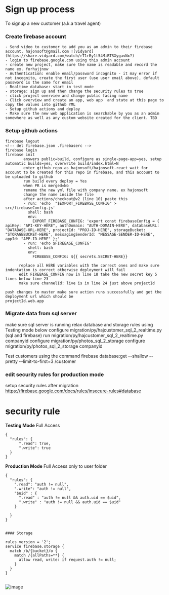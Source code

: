 ﻿# Sign up process

To signup a new customer (a.k.a travel agent)

### Create firebase account

```
- Send video to customer to add you as an admin to their firebase account. hajonsoft@gmail.com ![vidyard](https://share.vidyard.com/watch/rT1rBy1t54MiBTSXygavNx?)
- login to firebase.google.com using this admin account
- create new project, make sure the name is readable and record the name ex. forhajjnow
- Authentication: enable email/password incognito - it may error if not incognito, create the first user (use user email above), default password is the same for email
- Realtime database: start in test mode
- storage: sign up and then change the security rules to true
- click project overview and change public facing name
- Click overview and create an app, web app  and state at this page to copy the values into github YML
- Setup github actions and deploy
- Make sure the new web application is searchable by you as an admin somewhere as well as any custom website created for the client. TBD
```
### Setup github actions

```
firebase logout
<!-- del firebase.json .firebaserc -->
firebase login
firebase init   
        answers public=build, configure as single-page-app=yes, setup automatic builds=yes, overwrite build/index.html=N
        enter github repo as hajonsoft/hajonsoft-react wait for account to be created for this repo in firebase, and this account to be uploaded to github
        run build every deploy = Yes
        when PR is merged=No
        rename the new yml file with company name. ex hajonsoft 
        change the name inside the file
        after actions/checkout@v2 (line 10) paste this
        - run: 'echo  "$EXPORT_FIREBASE_CONFIG" > src/firebaseConfig.js'
          shell: bash
          env:
            EXPORT_FIREBASE_CONFIG: 'export const firebaseConfig = { apiKey: "API-KEY-HERE", authDomain: "AUTH-DOMAIN-HERE", databaseURL: "DATABASE-URL-HERE", projectId: "PROJ-ID-HERE", storageBucket: "STORAGEBUCKET-HERE", messagingSenderId: "MESSAGE-SENDER-ID-HERE", appId: "APP-ID-HERE" };'
        - run: 'echo $FIREBASE_CONFIG'
          shell: bash
          env:
            FIREBASE_CONFIG: ${{ secrets.SECRET-HERE}}

      replace all HERE variables with the correct ones and make sure indentation is correct otherwise deployment will fail
      edit FIREBASE_CONFIG now in line 18 take the new secret key 5 lines below line 23
      make sure channelId: live is in line 24 just above projectId

push changes to master make sure action runs successfully and get the deployment url which should be 
projectId.web.app 
```
### Migrate data from sql server
make sure sql server is running
relax database and storage rules using Testing mode below 
configure migration/py/hajcustomer_sql_2_realtime.py (sql and firebase)
run migration/py/hajcustomer_sql_2_realtime.py companyid
configure migration/py/photos_sql_2_storage
configure migration/py/photos_sql_2_storage companyid

Test customers using the command
firebase database:get --shallow --pretty --limit-to-first=3 /customer
### edit security rules for production mode

setup security rules after migration https://firebase.google.com/docs/rules/insecure-rules#database

# security rule 
**Testing Mode** Full Access

```
{
  "rules": {
      ".read": true,
      ".write": true
  }
}
```

**Production Mode** Full Access only to user folder

```
{
  "rules": {
    ".read": "auth != null",
    ".write": "auth != null",
    "$uid" : {
      ".read" : "auth != null && auth.uid == $uid",
      ".write" : "auth != null && auth.uid == $uid"
    }

  }
}


#### Storage

rules_version = '2';
service firebase.storage {
  match /b/{bucket}/o {
    match /{allPaths=**} {
      allow read, write: if request.auth != null;
    }
  }
}


```

![image](https://user-images.githubusercontent.com/9623964/97191402-13b92000-1764-11eb-8077-e8813c677bc9.png)

